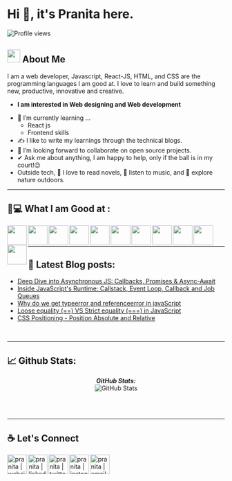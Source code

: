 # Hi 👋, it's Pranita here.

![Profile views](https://visitor-badge.laobi.icu/badge?page_id=pranita09.repoName)<br/>

## <img src="https://media.giphy.com/media/ObNTw8Uzwy6KQ/giphy.gif" width="30px">&nbsp;About Me

I am a web developer, Javascript, React-JS, HTML, and CSS are the programming languages I am good at. I love to learn and build something new, productive, innovative and creative.

- **I am interested in Web designing and Web development**

* 🌱 I’m currently learning ...
  - React js
  - Frontend skills
* ✍️ I like to write my learnings through the technical blogs.
* 👯 I’m looking forward to collaborate on open source projects.
* ✔ Ask me about anything, I am happy to help, only if the ball is in my court!😉<br>
* Outside tech, 📖 I love to read novels, 🎵 listen to music, and 🌴 explore nature outdoors.

---

## 👩💻 What I am Good at ‍:

<img align="left" width="45px" src="https://img.icons8.com/color/48/000000/html-5--v1.png"/> 
<img align="left" width="45px" src="https://img.icons8.com/color/48/000000/css3.png"/> 
<img align="left" width="45px" src="https://img.icons8.com/color/48/000000/javascript--v1.png"/> 
<img align="left" width="45px" src="https://img.icons8.com/office/48/000000/react.png"/> 
<img align="left" width="45px" src="https://img.icons8.com/color/48/000000/mongodb.png"/>
<img align="left" width="45px" src="https://img.icons8.com/color/48/000000/npm.png"/>
<img align="left" width="45px" src="https://img.icons8.com/fluency/256/node-js.png"/>
<img align="left" width="45px" src="https://img.icons8.com/color/256/git.png" />
<img align="left" width="45px" src="https://img.icons8.com/?size=512&id=CIAZz2CYc6Kc&format=png" />
<img align="left" width="45px" src="https://img.icons8.com/?size=512&id=gFw7X5Tbl3ss&format=png" />
<img align="left" width="45px" height="45px" src="https://vitejs.dev/logo.svg" />

<br><br>

---

## 📕 Latest Blog posts:

- <a href="https://pranita.hashnode.dev/deep-dive-into-asynchronous-js-callbacks-promises-async-await">Deep Dive into Asynchronous JS: Callbacks, Promises & Async-Await</a>
- <a href="https://pranita.hashnode.dev/inside-javascripts-runtime-callstack-event-loop-callback-and-job-queues">Inside JavaScript's Runtime: Callstack, Event Loop, Callback and Job Queues</a>
- <a href="https://pranita.hashnode.dev/why-do-we-get-typeerror-and-referenceerror-in-javascript">Why do we get typeerror and referenceerror in javaScript</a>
- <a href="https://pranita.hashnode.dev/loose-equality-vs-strict-equality">Loose equality (==) VS Strict equality (===) in JavaScript</a>
- <a href="https://pranita.hashnode.dev/css-positioning-position-absolute-and-relative">CSS Positioning - Position Absolute and Relative</a>

<br>

---

## 📈 Github Stats:

<div>
<!--   <p align="center">
    <b><em>Now listening to:</em></b> <br/>
    <img src="https://spotify-github-profile.vercel.app/api/view?uid=Bhargavi-hash&cover_image=true&theme=novatorem" alt="Now Listenting to" />
  </p> -->
  
  <p align="center">
  <b><em>GitHub Stats:</em></b> <br/>
    <img src="https://github-readme-streak-stats.herokuapp.com/?user=pranita09" alt="GitHub Stats" /> <br/><br/>
  
</div>

<!-- ![My github status](https://github-readme-stats.vercel.app/api?username=pranita09&show_icons=true&include_all_commits=true)
![Top Langs](https://github-readme-stats.vercel.app/api/top-langs/?username=pranita09&layout=compact) -->

<br>

---

## ☕ Let's Connect

<!-- [![@pranita-fulsundar](https://img.icons8.com/fluency/48/000000/instagram-new.png "@anushkawijegoonawardana97")](https://www.instagram.com/anushkawijegoonawardana97/)
[![@AnushkaWijegoonawardana97](https://img.icons8.com/fluency/48/000000/facebook.png "@AnushkaWijegoonawardana97")](https://www.facebook.com/AnushkaWijegoonawardana97)
[![@anushkawijegoonawardana97](https://img.icons8.com/fluency/48/000000/linkedin.png "@anushkawijegoonawardana97")](https://www.linkedin.com/in/anushkawijegoonawardana97/) ![@anushka_wije](https://img.icons8.com/fluency/48/000000/twitter-squared.png "@anushka_wije")](https://twitter.com/anushka_wije)
[![@0711971313](https://img.icons8.com/fluency/48/000000/phone-disconnected.png "@0711971313")](tel:0711971313)
[![@anushkaduwolka123@gmail.com](https://img.icons8.com/fluency/48/000000/apple-mail.png "@anushkaduwolka123@gmail.com")](anushkaduwolka123@gmail.com) -->

[<img align="left" alt="pranita | website" width="45px" src="https://img.icons8.com/cotton/256/website.png" />][website]
[<img align="left" alt="pranita | linkedin" width="45px" src="https://img.icons8.com/fluency/48/000000/linkedin.png" />][linkedin]
[<img align="left" alt="pranita | twitter" width="45px" src="https://img.icons8.com/fluency/48/000000/twitter-squared.png" />][twitter]
[<img align="left" alt="pranita | instagram" width="45px" src="https://img.icons8.com/fluency/48/000000/instagram-new.png" />][instagram]
[<img align="left" alt="pranita | email" width="45px" src="https://img.icons8.com/fluency/48/000000/apple-mail.png" />](pfulsundar8@gmail.com)

<br>

[website]: https://pranita-fulsundar.netlify.app/
[linkedin]: https://www.linkedin.com/in/pranita-fulsundar-8952711a6/
[twitter]: https://twitter.com/pranita0709
[instagram]: https://www.instagram.com/pranita.fulsundar/
[gmail]: pfulsundar8@gmail.com

<!-- Refer this video to make updates in future: https://www.youtube.com/watch?v=ECuqb5Tv9qI&ab_channel=codeSTACKr
Also workflow is not working, Added the blogs manuaaly-->
